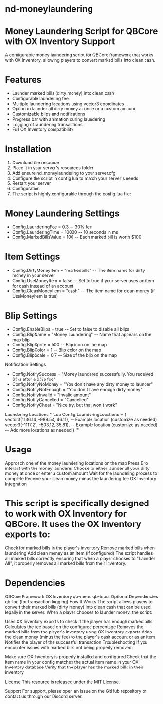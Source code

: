 # nd-moneylaundering

# Money Laundering Script for QBCore with OX Inventory Support
A configurable money laundering script for QBCore framework that works with OX Inventory, allowing players to convert marked bills into clean cash.

# Features
- Launder marked bills (dirty money) into clean cash
- Configurable laundering fee
- Multiple laundering locations using vector3 coordinates
- Option to launder all dirty money at once or a custom amount
- Customizable blips and notifications
- Progress bar with animation during laundering
- Logging of laundering transactions
- Full OX Inventory compatibility

# Installation
1. Download the resource
2. Place it in your server's resources folder
3. Add ensure nd_moneylaundering to your server.cfg
4. Configure the script in config.lua to match your server's needs
5. Restart your server
6. Configuration
7. The script is highly configurable through the config.lua file:

# Money Laundering Settings
- Config.LaunderingFee = 0.3 -- 30% fee
- Config.LaunderingTime = 10000 -- 10 seconds in ms
- Config.MarkedBillsValue = 100 -- Each marked bill is worth $100

# Item Settings
- Config.DirtyMoneyItem = "markedbills" -- The item name for dirty money in your server
- Config.UseMoneyItem = false -- Set to true if your server uses an item for cash instead of an account
- Config.CleanMoneyItem = "cash" -- The item name for clean money (if UseMoneyItem is true)

# Blip Settings
- Config.EnableBlips = true -- Set to false to disable all blips
- Config.BlipName = "Money Laundering" -- Name that appears on the map blip
- Config.BlipSprite = 500 -- Blip icon on the map
- Config.BlipColor = 1 -- Blip color on the map
- Config.BlipScale = 0.7 -- Size of the blip on the map

Notification Settings
- Config.NotifySuccess = "Money laundered successfully. You received $%s after a $%s fee"
- Config.NotifyNoMoney = "You don't have any dirty money to launder"
- Config.NotifyNotEnough = "You don't have enough dirty money"
- Config.NotifyInvalid = "Invalid amount"
- Config.NotifyCancelled = "Cancelled"
- Config.NotifyCheat = "Nice try, but that won't work"

Laundering Locations
'''Lua
Config.LaunderingLocations = {
    vector3(1136.14, -989.54, 46.11), -- Example location (customize as needed)
    vector3(-1117.21, -503.12, 35.81), -- Example location (customize as needed)
    -- Add more locations as needed
}
'''

# Usage
Approach one of the money laundering locations on the map
Press E to interact with the money launderer
Choose to either launder all your dirty money at once or enter a custom amount
Wait for the laundering process to complete
Receive your clean money minus the laundering fee
OX Inventory Integration

# This script is specifically designed to work with OX Inventory for QBCore. It uses the OX Inventory exports to:

Check for marked bills in the player's inventory
Remove marked bills when laundering
Add clean money as an item (if configured)
The script handles all marked bills correctly, ensuring that when a player chooses to "Launder All", it properly removes all marked bills from their inventory.

# Dependencies
QBCore Framework
OX Inventory
qb-menu
qb-input
Optional Dependencies
qb-log (for transaction logging)
How It Works
The script allows players to convert their marked bills (dirty money) into clean cash that can be used legally in the server. When a player chooses to launder money, the script:

Uses OX Inventory exports to check if the player has enough marked bills
Calculates the fee based on the configured percentage
Removes the marked bills from the player's inventory using OX Inventory exports
Adds the clean money (minus the fee) to the player's cash account or as an item
Notifies the player of the successful transaction
Troubleshooting
If you encounter issues with marked bills not being properly removed:

Make sure OX Inventory is properly installed and configured
Check that the item name in your config matches the actual item name in your OX Inventory database
Verify that the player has the marked bills in their inventory

License
This resource is released under the MIT License.

Support
For support, please open an issue on the GitHub repository or contact us through our Discord server.
